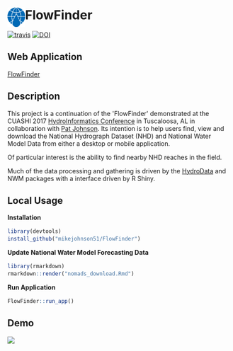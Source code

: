 # FlowFinder <img src=".github/img/ff_logo.png" width=40 align="left" />

[![travis](https://travis-ci.org/mikejohnson51/FlowFinder.svg?branch=master)](https://travis-ci.org/mikejohnson51/FlowFinder.svg?branch=master) [![DOI](https://zenodo.org/badge/136057097.svg)](https://zenodo.org/badge/latestdoi/136057097)

## Web Application 

[FlowFinder](https://mikejohnson51.github.io/FlowFinder)

## Description

This project is a continuation of the 'FlowFinder' demonstrated at the CUASHI 2017 [HydroInformatics Conference](https://www.cuahsi.org/uploads/pages/img/2017_Hydroinformatics_Program_-_Online_Version.pdf) in Tuscaloosa, AL in collaboration with [Pat Johnson](http://pjohns.github.io/pjohns). Its intention is to help users find, view and download the National Hydrograph Dataset (NHD) and National Water Model Data from either a desktop or mobile application.

Of particular interest is the ability to find nearby NHD reaches in the field.

Much of the data processing and gathering is driven by the [HydroData](http://mikejohnson51.github.io/HydroData/) and NWM packages with a interface driven by R Shiny.

## Local Usage

**Installation**

```R
library(devtools)
install_github("mikejohnson51/FlowFinder")
```

**Update National Water Model Forecasting Data**

```R
library(rmarkdown)
rmarkdown::render("nomads_download.Rmd")
```

**Run Application**

```R
FlowFinder::run_app()
```

## Demo

![](.github/img/flowline_finder.gif)
